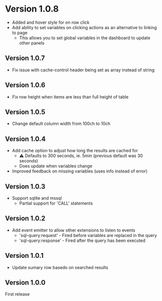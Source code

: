 # Version 1.0.8

- Added and hover style for on row click
- Add ability to set variables on clicking actions as an alternative to linking to page
	- This allows you to set global variables in the dashboard to update other panels

## Version 1.0.7

- Fix issue with cache-control header being set as array instead of string

## Version 1.0.6

- Fix row height when items are less than full height of table

## Version 1.0.5

- Change default column width from 100ch to 10ch

## Version 1.0.4

- Add cache option to adjust how long the results are cached for 
	-	⚠️ Defaults to 300 seconds, ie. 5min (previous default was 30 seconds)
	- Does update when variables change
- Improved feedback on missing variables (uses info instead of error)

## Version 1.0.3

- Support sqlite and mssql
	- Partial support for 'CALL' statements

## Version 1.0.2

- Add event emitter to allow other extensions to listen to events
	- 'sql-query:request' - Fired before variables are replaced in the query
	- 'sql-query:response' - Fired after the query has been executed

## Version 1.0.1

- Update sumary row basedo on searched results

## Version 1.0.0

First release